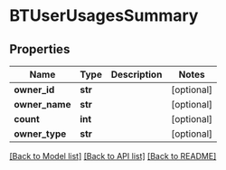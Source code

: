 # BTUserUsagesSummary

## Properties
Name | Type | Description | Notes
------------ | ------------- | ------------- | -------------
**owner_id** | **str** |  | [optional] 
**owner_name** | **str** |  | [optional] 
**count** | **int** |  | [optional] 
**owner_type** | **str** |  | [optional] 

[[Back to Model list]](../README.md#documentation-for-models) [[Back to API list]](../README.md#documentation-for-api-endpoints) [[Back to README]](../README.md)


